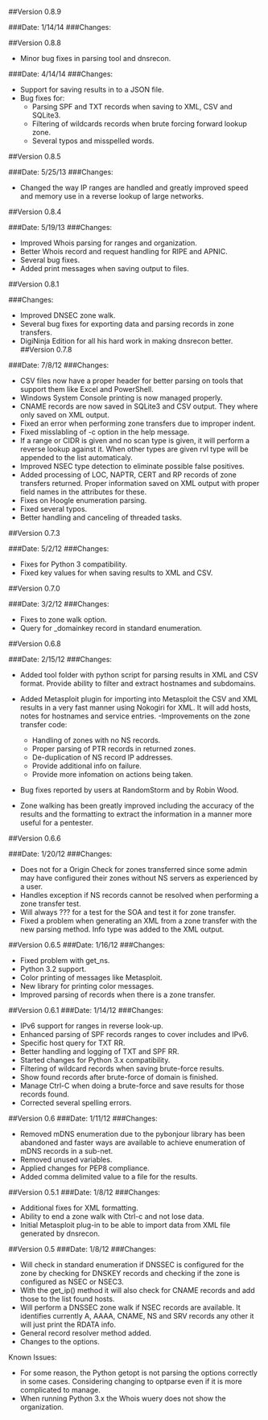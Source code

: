 ##Version 0.8.9

###Date: 1/14/14
###Changes:

##Version 0.8.8
- Minor bug fixes in parsing tool and dnsrecon.

###Date: 4/14/14
###Changes:
- Support for saving results in to a JSON file.
- Bug fixes for:
    - Parsing SPF and TXT records when saving to XML, CSV and SQLite3.
    - Filtering of wildcards records when brute forcing forward lookup zone.
    - Several typos and misspelled words.

##Version 0.8.5

###Date: 5/25/13
###Changes:
- Changed the way IP ranges are handled and greatly improved speed and memory use in a reverse lookup of large networks.

##Version 0.8.4

###Date: 5/19/13
###Changes:
- Improved Whois parsing for ranges and organization.
- Better Whois record and request handling for RIPE and APNIC.
- Several bug fixes.
- Added print messages when saving output to files.


##Version 0.8.1

###Changes:
- Improved DNSEC zone walk.
- Several bug fixes for exporting data and parsing records in zone transfers.
- DigiNinja Edition for all his hard work in making dnsrecon better.
##Version 0.7.8

###Date: 7/8/12
###Changes:
- CSV files now have a proper header for better parsing on tools that support them like Excel and PowerShell.
- Windows System Console printing is now managed properly.
- CNAME records are now saved in SQLite3 and CSV output. They where only saved on XML output.
- Fixed an error when performing zone transfers due to improper indent.
- Fixed misslabling of -c option in the help message.
- If a range or CIDR is given and no scan type is given, it will perform a reverse lookup against it. When other types are given rvl type will be appended to the list automaticaly.
- Improved NSEC type detection to eliminate possible false positives.
- Added processing of LOC, NAPTR, CERT and RP records of zone transfers returned. Proper information saved on XML output with proper field names in the attributes for these.
- Fixes on Hoogle enumeration parsing.
- Fixed several typos.
- Better handling and canceling of threaded tasks.

##Version 0.7.3

###Date: 5/2/12
###Changes:
- Fixes for Python 3 compatibility.
- Fixed key values for when saving results to XML and CSV.

##Version 0.7.0

###Date: 3/2/12
###Changes:
- Fixes to zone walk option.
- Query for _domainkey record in standard enumeration.

##Version 0.6.8

###Date: 2/15/12
###Changes:
- Added tool folder with python script for parsing results in XML and CSV format. Provide ability to filter and extract hostnames and subdomains.
- Added Metasploit plugin for importing into Metasploit the CSV and XML results in a very fast manner using Nokogiri for XML. It will add hosts, notes for hostnames and service entries.
-Improvements on the zone transfer code:

	- Handling of zones with no NS records.
	- Proper parsing of PTR records in returned zones.
	- De-duplication of NS record IP addresses.
	- Provide additional info on failure.
	- Provide more infomation on actions being taken.

- Bug fixes reported by users at RandomStorm and by Robin Wood.
- Zone walking has been greatly improved including the accuracy of the results and the formatting to extract the information in a manner more useful for a pentester.

##Version 0.6.6

###Date: 1/20/12
###Changes:
- Does not for a Origin Check for zones transferred since some admin may have configured their zones without NS servers as experienced by a user.
- Handles exception if NS records cannot be resolved when performing a zone transfer test.
- Will always ??? for a test for the SOA and test it for zone transfer.
- Fixed a problem when generating an XML from a zone transfer with the new parsing method. Info type was added to the XML output.

##Version 0.6.5
###Date: 1/16/12
###Changes:
- Fixed problem with get_ns.
- Python 3.2 support.
- Color printing of messages like Metasploit.
- New library for printing color messages.
- Improved parsing of records when there is a zone transfer.

##Version 0.6.1
###Date: 1/14/12
###Changes:
- IPv6 support for ranges in reverse look-up.
- Enhanced parsing of SPF records ranges to cover includes and IPv6.
- Specific host query for TXT RR.
- Better handling and logging of TXT and SPF RR.
- Started changes for Python 3.x compatibility.
- Filtering of wildcard records when saving brute-force  results.
- Show found records after brute-force of domain is finished.
- Manage Ctrl-C when doing a brute-force and save results for those records found.
- Corrected several spelling errors.

##Version 0.6
###Date: 1/11/12
###Changes:
- Removed mDNS enumeration due to the pybonjour library has been abandoned and faster ways are available to achieve enumeration of mDNS records in a sub-net.
- Removed unused variables.
- Applied changes for PEP8 compliance.
- Added comma delimited value to a file for the results.

##Version 0.5.1
###Date: 1/8/12
###Changes:
- Additional fixes for XML formatting.
- Ability to end a zone walk with Ctrl-c and not lose data.
- Initial Metasploit plug-in to be able to import data from XML file generated by dnsrecon.

##Version 0.5
###Date: 1/8/12
###Changes:
- Will check in standard enumeration if DNSSEC is configured for the zone by checking for DNSKEY records and checking if the zone is configured as NSEC or NSEC3.
- With the get_ip() method it will also check for CNAME records and add those to the list found hosts.
- Will perform a DNSSEC zone walk if NSEC records are available. It identifies currently A, AAAA, CNAME, NS and SRV records any other it will just print the RDATA info.
- General record resolver method added.
- Changes to the options.

Known Issues:
- For some reason, the Python getopt is not parsing the options correctly in some cases. Considering changing to optparse even if it is  more complicated to manage.
- When running Python 3.x the Whois wuery does not show the organization.

